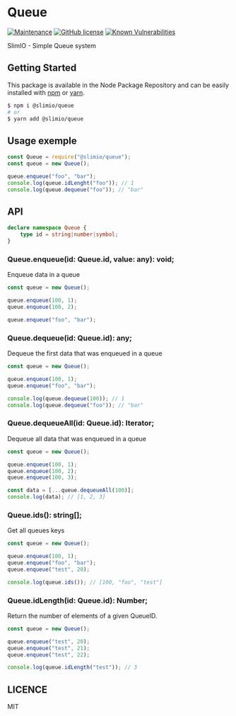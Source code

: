# Queue

[![Maintenance](https://img.shields.io/badge/Maintained%3F-yes-green.svg)](https://github.com/SlimIO/Queue/commit-activity)
[![GitHub license](https://img.shields.io/github/license/Naereen/StrapDown.js.svg)](https://github.com/SlimIO/Queue/blob/master/LICENSE)
[![Known Vulnerabilities](https://snyk.io/test/github/SlimIO/Queue/badge.svg?targetFile=package.json)](https://snyk.io/test/github/SlimIO/Queue?targetFile=package.json)

SlimIO - Simple Queue system

## Getting Started

This package is available in the Node Package Repository and can be easily installed with [npm](https://docs.npmjs.com/getting-started/what-is-npm) or [yarn](https://yarnpkg.com).

```bash
$ npm i @slimio/queue
# or
$ yarn add @slimio/queue
```

## Usage exemple

```js
const Queue = require("@slimio/queue");
const queue = new Queue();

queue.enqueue("foo", "bar");
console.log(queue.idLenght("foo")); // 1
console.log(queue.dequeue("foo")); // "bar"
```

## API
```ts
declare namespace Queue {
    type id = string|number|symbol;
}
```

### Queue.enqueue(id: Queue.id, value: any): void;
Enqueue data in a queue
```js
const queue = new Queue();

queue.enqueue(100, 1);
queue.enqueue(100, 2);

queue.enqueue("foo", "bar");
```

### Queue.dequeue(id: Queue.id): any;
Dequeue the first data that was enqueued in a queue
```js
const queue = new Queue();

queue.enqueue(100, 1);
queue.enqueue("foo", "bar");

console.log(queue.dequeue(100)); // 1
console.log(queue.dequeue("foo")); // "bar"
```

### Queue.dequeueAll(id: Queue.id): Iterator<any>;
Dequeue all data that was enqueued in a queue
```js
const queue = new Queue();

queue.enqueue(100, 1);
queue.enqueue(100, 2);
queue.enqueue(100, 3);

const data = [...queue.dequeueAll(100)];
console.log(data); // [1, 2, 3]
```

### Queue.ids(): string[];
Get all queues keys
```js
const queue = new Queue();

queue.enqueue(100, 1);
queue.enqueue("foo", "bar");
queue.enqueue("test", 20);

console.log(queue.ids()); // [100, "foo", "test"]
```
### Queue.idLength(id: Queue.id): Number;
Return the number of elements of a given QueueID.
```js
const queue = new Queue();

queue.enqueue("test", 20);
queue.enqueue("test", 21);
queue.enqueue("test", 22);

console.log(queue.idLength("test")); // 3
```

## LICENCE
MIT
